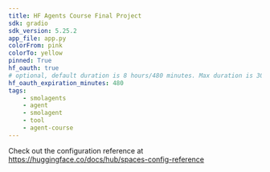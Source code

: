 ```yaml
---
title: HF Agents Course Final Project
sdk: gradio
sdk_version: 5.25.2
app_file: app.py
colorFrom: pink
colorTo: yellow
pinned: True
hf_oauth: true
# optional, default duration is 8 hours/480 minutes. Max duration is 30 days/43200 minutes.
hf_oauth_expiration_minutes: 480
tags:
    - smolagents
    - agent
    - smolagent
    - tool
    - agent-course
---
```


Check out the configuration reference at https://huggingface.co/docs/hub/spaces-config-reference